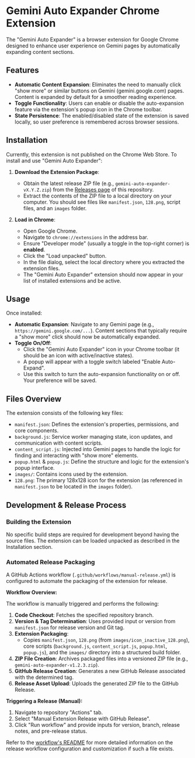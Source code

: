 # Gemini Auto Expander Chrome Extension

The "Gemini Auto Expander" is a browser extension for Google Chrome designed to enhance user experience on Gemini pages by automatically expanding content sections.

## Features

* **Automatic Content Expansion**: Eliminates the need to manually click "show more" or similar buttons on Gemini (gemini.google.com) pages. Content is expanded by default for a smoother reading experience.
* **Toggle Functionality**: Users can enable or disable the auto-expansion feature via the extension's popup icon in the Chrome toolbar.
* **State Persistence**: The enabled/disabled state of the extension is saved locally, so user preference is remembered across browser sessions.

## Installation

Currently, this extension is not published on the Chrome Web Store. To install and use "Gemini Auto Expander":

1.  **Download the Extension Package**:
    * Obtain the latest release ZIP file (e.g., `gemini-auto-expander-vX.Y.Z.zip`) from the [Releases page](https://github.com/WeiRui-Wang/gemini-deprecate-show-more/releases) of this repository.
    * Extract the contents of the ZIP file to a local directory on your computer. You should see files like `manifest.json`, `128.png`, script files, and an `images` folder.

2.  **Load in Chrome**:
    * Open Google Chrome.
    * Navigate to `chrome://extensions` in the address bar.
    * Ensure "Developer mode" (usually a toggle in the top-right corner) is **enabled**.
    * Click the "Load unpacked" button.
    * In the file dialog, select the local directory where you extracted the extension files.
    * The "Gemini Auto Expander" extension should now appear in your list of installed extensions and be active.

## Usage

Once installed:

* **Automatic Expansion**: Navigate to any Gemini page (e.g., `https://gemini.google.com/...`). Content sections that typically require a "show more" click should now be automatically expanded.
* **Toggle On/Off**:
    * Click the "Gemini Auto Expander" icon in your Chrome toolbar (it should be an icon with active/inactive states).
    * A popup will appear with a toggle switch labeled "Enable Auto-Expand".
    * Use this switch to turn the auto-expansion functionality on or off. Your preference will be saved.

## Files Overview

The extension consists of the following key files:

* `manifest.json`: Defines the extension's properties, permissions, and core components.
* `background.js`: Service worker managing state, icon updates, and communication with content scripts.
* `content_script.js`: Injected into Gemini pages to handle the logic for finding and interacting with "show more" elements.
* `popup.html` & `popup.js`: Define the structure and logic for the extension's popup interface.
* `images/`: Contains icons used by the extension.
* `128.png`: The primary 128x128 icon for the extension (as referenced in `manifest.json` to be located in the `images` folder).

## Development & Release Process

### Building the Extension

No specific build steps are required for development beyond having the source files. The extension can be loaded unpacked as described in the Installation section.

### Automated Release Packaging

A GitHub Actions workflow (`.github/workflows/manual-release.yml`) is configured to automate the packaging of the extension for release.

**Workflow Overview:**

The workflow is manually triggered and performs the following:

1.  **Code Checkout**: Fetches the specified repository branch.
2.  **Version & Tag Determination**: Uses provided input or version from `manifest.json` for release version and Git tag.
3.  **Extension Packaging**:
    * Copies `manifest.json`, `128.png` (from `images/icon_inactive_128.png`), core scripts (`background.js`, `content_script.js`, `popup.html`, `popup.js`), and the `images/` directory into a structured build folder.
4.  **ZIP File Creation**: Archives packaged files into a versioned ZIP file (e.g., `gemini-auto-expander-v1.2.3.zip`).
5.  **GitHub Release Creation**: Generates a new GitHub Release associated with the determined tag.
6.  **Release Asset Upload**: Uploads the generated ZIP file to the GitHub Release.

**Triggering a Release (Manual):**

1.  Navigate to repository "Actions" tab.
2.  Select "Manual Extension Release with GitHub Release".
3.  Click "Run workflow" and provide inputs for version, branch, release notes, and pre-release status.

Refer to the [workflow's README](.github/workflows/README.md) for more detailed information on the release workflow configuration and customization if such a file exists.
